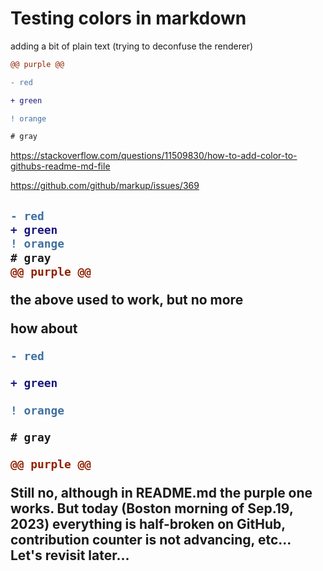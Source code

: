 # Testing colors in markdown

adding a bit of plain text (trying to deconfuse the renderer)

```diff
@@ purple @@
```

```diff
- red
```

```diff
+ green
```

```diff
! orange
```

```diff
# gray
```

https://stackoverflow.com/questions/11509830/how-to-add-color-to-githubs-readme-md-file

https://github.com/github/markup/issues/369

<h2>

```diff
- red
+ green
! orange
# gray
@@ purple @@
```

the above used to work, but no more

how about

```diff
- red
```

```diff
+ green
```

```diff
! orange
```

```diff
# gray
```

```diff
@@ purple @@
```

Still no, although in README.md the purple one works. But today (Boston morning of Sep.19, 2023) everything is half-broken on GitHub,
contribution counter is not advancing, etc... Let's revisit later...
